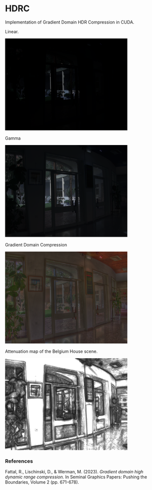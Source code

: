 # HDRC
Implementation of Gradient Domain HDR Compression in CUDA.


Linear.

<img src="./output/belgium_ldr_linear.png" width="400"/> 

Gamma

<img src="output/belgium_ldr_gamma.png" width="400"/> 

Gradient Domain Compression

<img src="output/belgium_ldr_norm.png" width="400"/>

Attenuation map of the Belgium House scene.

<img src="./output/belgium_attenuation.png" alt="belgium_attenuation" width="400">

### References
Fattal, R., Lischinski, D., & Werman, M. (2023). _Gradient domain high dynamic range compression._ In Seminal Graphics Papers: Pushing the Boundaries, Volume 2 (pp. 671-678).
